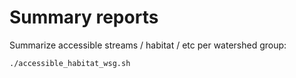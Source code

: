 # Summary reports

Summarize accessible streams / habitat / etc per watershed group:


    ./accessible_habitat_wsg.sh
